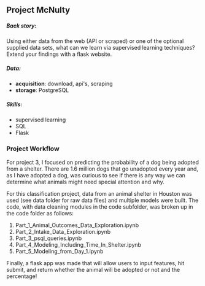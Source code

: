 ## Project McNulty

##### Back story:

Using either data from the web (API or scraped) or one of the optional supplied data sets, what can we learn via supervised learning techniques? Extend your findings with a flask website.

##### Data:

 * **acquisition**: download, api's, scraping
 * **storage**: PostgreSQL

##### Skills:

   * supervised learning
   * SQL
   * Flask

### Project Workflow

For project 3, I focused on predicting the probability of a dog being adopted
from a shelter. There are 1.6 million dogs that go unadopted every year and, as I have adopted
a dog, was curious to see if there is any way we can determine what animals might need special attention and why.

For this classification project, data from an animal shelter in Houston was used (see data folder
for raw data files) and multiple models were built. The code, with data cleaning modules in the code subfolder, was broken up in the code folder as follows:

1. Part_1_Animal_Outcomes_Data_Exploration.ipynb
2. Part_2_Intake_Data_Exploration.ipynb
3. Part_3_psql_queries.ipynb
4. Part_4_Modeling_Including_Time_In_Shelter.ipynb
5. Part_5_Modeling_from_Day_1.ipynb

Finally, a flask app was made that will allow users to input features, hit submit, and return whether the animal will be adopted or not and the percentage!
